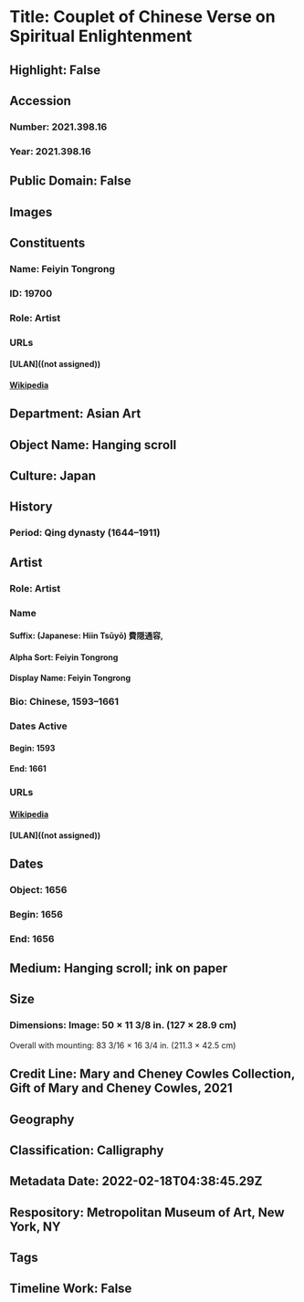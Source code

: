 # Title: Couplet of Chinese Verse on Spiritual Enlightenment
## Highlight: False
## Accession
### Number: 2021.398.16
### Year: 2021.398.16
## Public Domain: False
## Images
## Constituents
### Name: Feiyin Tongrong
### ID: 19700
### Role: Artist
### URLs
#### [ULAN]((not assigned))
#### [Wikipedia](https://www.wikidata.org/wiki/Q11634866)
## Department: Asian Art
## Object Name: Hanging scroll
## Culture: Japan
## History
### Period: Qing dynasty (1644–1911)
## Artist
### Role: Artist
### Name
#### Suffix: (Japanese: Hiin Tsūyō) 費隠通容,
#### Alpha Sort: Feiyin Tongrong
#### Display Name: Feiyin Tongrong
### Bio: Chinese, 1593–1661
### Dates Active
#### Begin: 1593
#### End: 1661
### URLs
#### [Wikipedia](https://www.wikidata.org/wiki/Q11634866)
#### [ULAN]((not assigned))
## Dates
### Object: 1656
### Begin: 1656
### End: 1656
## Medium: Hanging scroll; ink on paper
## Size
### Dimensions: Image: 50 × 11 3/8 in. (127 × 28.9 cm)
Overall with mounting: 83 3/16 × 16 3/4 in. (211.3 × 42.5 cm)
## Credit Line: Mary and Cheney Cowles Collection, Gift of Mary and Cheney Cowles, 2021
## Geography
## Classification: Calligraphy
## Metadata Date: 2022-02-18T04:38:45.29Z
## Respository: Metropolitan Museum of Art, New York, NY
## Tags
## Timeline Work: False